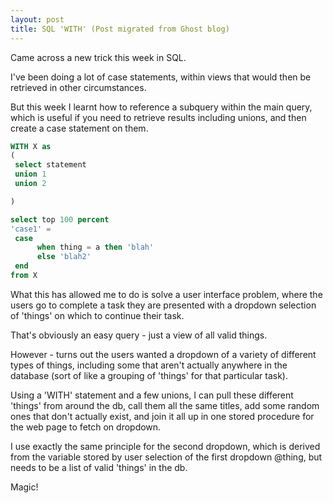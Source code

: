 ```yaml
---
layout: post
title: SQL 'WITH' (Post migrated from Ghost blog)
---
```


Came across a new trick this week in SQL.

I've been doing a lot of case statements, within views that would then be retrieved in other circumstances.

But this week I learnt how to reference a subquery within the main query, which is useful if you need to retrieve results including unions, and then create a case statement on them.

```SQL
WITH X as
(
 select statement
 union 1
 union 2

)

select top 100 percent
'case1' =
 case
      when thing = a then 'blah'
      else 'blah2'
 end
from X
```

What this has allowed me to do is solve a user interface problem, where the users go to complete a task they are presented with a dropdown selection of 'things' on which to continue their task.

That's obviously an easy query - just a view of all valid things.

However - turns out the users wanted a dropdown of a variety of different types of things, including some that aren't actually anywhere in the database (sort of like a grouping of 'things' for that particular task).

Using a 'WITH' statement and a few unions, I can pull these different 'things' from around the db, call them all the same titles, add some random ones that don't actually exist, and join it all up in one stored procedure for the web page to fetch on dropdown.

I use exactly the same principle for the second dropdown, which is derived from the variable stored by user selection of the first dropdown @thing, but needs to be a list of valid 'things' in the db.

Magic!
